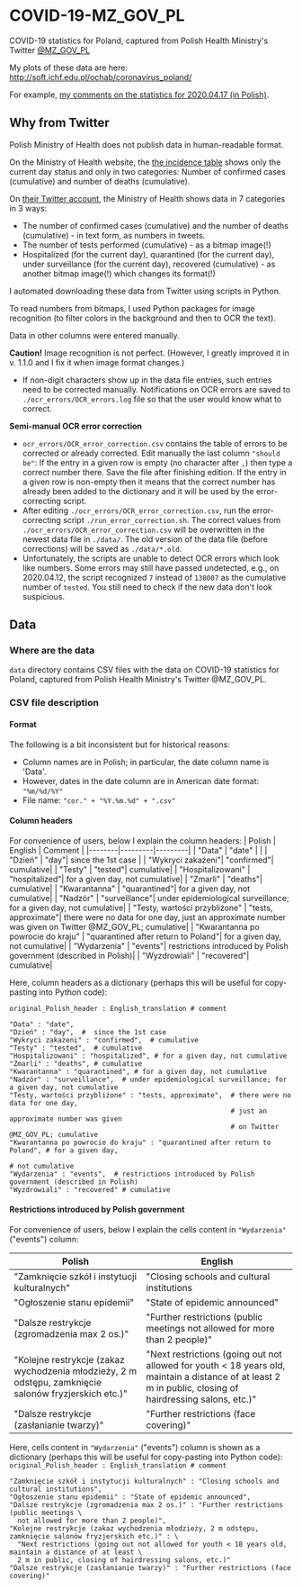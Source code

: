 # COVID-19-MZ_GOV_PL
COVID-19 statistics for Poland, captured from Polish Health Ministry's Twitter [@MZ_GOV_PL](https://twitter.com/MZ_GOV_PL)

My plots of these data are here: http://soft.ichf.edu.pl/ochab/coronavirus_poland/

For example, [my comments on the statistics for 2020.04.17 (in Polish)](http://soft.ichf.edu.pl/ochab/coronavirus_poland/2020.04.17/koronawirus_statystyki.2020.04.17.html).

## Why from Twitter

Polish Ministry of Health does not publish data in human-readable format.

On the Ministry of Health website, the <a href="https://www.gov.pl/web/koronawirus/wykaz-zarazen-koronawirusem-sars-cov-2">the incidence table</a> shows only the current day status and only in two categories: Number of confirmed cases (cumulative) and number of deaths (cumulative).

On <a href="https://twitter.com/MZ_GOV_PL">their Twitter account</a>, the Ministry of Health shows data in 7 categories in 3 ways:

* The number of confirmed cases (cumulative) and the number of deaths (cumulative) - in text form, as numbers in tweets.
* The number of tests performed (cumulative) - as a bitmap image(!)
* Hospitalized (for the current day), quarantined (for the current day), under surveillance (for the current day), recovered (cumulative) - as another bitmap image(!) which changes its format(!)


I automated downloading these data from Twitter using scripts in Python.

To read numbers from bitmaps, I used Python packages for image recognition (to filter colors in the background and then to OCR the text).

Data in other columns were entered manually.

**Caution!** Image recognition is not perfect. (However, I greatly improved it in v. 1.1.0 and I fix it when image format changes.) 

+ If non-digit characters show up in the data file entries, such entries need to be corrected manually. Notifications on OCR errors are saved to `./ocr_errors/OCR_errors.log` file so that the user would know what to correct.

**Semi-manual OCR error correction**
+ `ocr_errors/OCR_error_correction.csv` contains the table of errors to be corrected or already corrected. Edit manually the last column `"should be"`: If the entry in a given row is empty (no character after `,`) then type a correct number there. Save the file after finishing edition. If the entry in a given row is non-empty then it means that the correct number has already been added to the dictionary and it will be used by the error-correcting script. 
+ After editing `./ocr_errors/OCR_error_correction.csv`, run the error-correcting script `./run_error_correction.sh`. The correct values from `./ocr_errors/OCR_error_correction.csv` will be overwritten in the newest data file in `./data/`. The old version of the data file (before corrections) will be saved as `./data/*.old`.  
+ Unfortunately, the scripts are unable to detect OCR errors which look like numbers. Some errors may still have passed undetected, e.g., on 2020.04.12, the script recognized `7` instead of `138007` as the cumulative number of `tested`. You still need to check if the new data don't look suspicious.
  

## Data
### Where are the data
`data` directory contains CSV files with the data on COVID-19 statistics for Poland, captured from Polish Health Ministry's Twitter @MZ_GOV_PL.
### CSV file description
#### Format
The following is a bit inconsistent but for historical reasons: 
* Column names are in Polish; in particular, the date column name is 'Data'. 
* However, dates in the date column are in American date format: `"%m/%d/%Y"`
* File name: `"cor." + "%Y.%m.%d" + ".csv"`

#### Column headers
For convenience of users, below I explain the column headers:
| Polish | English | Comment |
|--------|---------|---------|
| "Data" |  "date" |         | 
| "Dzień" |  "day"|   since the 1st case | 
| "Wykryci zakażeni"| "confirmed"|  cumulative| 
| "Testy" |  "tested"|  cumulative| 
| "Hospitalizowani" |  "hospitalized"| for a given day, not cumulative| 
| "Zmarli" |  "deaths"|  cumulative| 
| "Kwarantanna" |  "quarantined"| for a given day, not cumulative| 
| "Nadzór" |  "surveillance"|   under epidemiological surveillance; for a given day, not cumulative| 
| "Testy, wartości przybliżone" |  "tests, approximate"|  there were no data for one day, just an approximate number was given on Twitter @MZ_GOV_PL; cumulative| 
| "Kwarantanna po powrocie do kraju" | "quarantined after return to Poland"| for a given day, not cumulative| 
| "Wydarzenia" | "events"| restrictions introduced by Polish government (described in Polish)| 
| "Wyzdrowiali" |  "recovered"|  cumulative| 

Here, column headers as a dictionary (perhaps this will be useful for copy-pasting into Python code): 

`original_Polish_header : English_translation # comment` 

```
"Data" : "date", 
"Dzień" : "day",  #  since the 1st case 
"Wykryci zakażeni" : "confirmed",  # cumulative
"Testy" : "tested",  # cumulative
"Hospitalizowani" : "hospitalized", # for a given day, not cumulative
"Zmarli" : "deaths", # cumulative
"Kwarantanna" : "quarantined", # for a given day, not cumulative
"Nadzór" : "surveillance",  # under epidemiological surveillance; for a given day, not cumulative
"Testy, wartości przybliżone" : "tests, approximate",  # there were no data for one day, 
                                                       # just an approximate number was given 
                                                       # on Twitter @MZ_GOV_PL; cumulative
"Kwarantanna po powrocie do kraju" : "quarantined after return to Poland", # for a given day,
                                                                           # not cumulative
"Wydarzenia" : "events",  # restrictions introduced by Polish government (described in Polish)
"Wyzdrowiali" : "recovered" # cumulative
```
#### Restrictions introduced by Polish government
For convenience of users, below I explain the cells content in `"Wydarzenia"` ("events") column: 

| Polish | English | 
|--------|---------|
|"Zamknięcie szkół i instytucji kulturalnych"| "Closing schools and cultural institutions|
|"Ogłoszenie stanu epidemii"|"State of epidemic announced"|
|"Dalsze restrykcje (zgromadzenia max 2 os.)" | "Further restrictions (public meetings  not allowed for more than 2 people)"|
|"Kolejne restrykcje (zakaz wychodzenia młodzieży, 2 m odstępu, zamknięcie salonów fryzjerskich etc.)" | "Next restrictions (going out not allowed for youth < 18 years old, maintain a distance of at least  2 m in public, closing of hairdressing salons, etc.)"|
|"Dalsze restrykcje (zasłanianie twarzy)"| "Further restrictions (face covering)"|

Here, cells content in `"Wydarzenia"` ("events") column is shown as a dictionary (perhaps this will be useful for copy-pasting into Python code): 
`original_Polish_header : English_translation # comment` 

```
"Zamknięcie szkół i instytucji kulturalnych" : "Closing schools and cultural institutions",
"Ogłoszenie stanu epidemii" : "State of epidemic announced",
"Dalsze restrykcje (zgromadzenia max 2 os.)" : "Further restrictions (public meetings \
  not allowed for more than 2 people)",
"Kolejne restrykcje (zakaz wychodzenia młodzieży, 2 m odstępu, zamknięcie salonów fryzjerskich etc.)" : \
  "Next restrictions (going out not allowed for youth < 18 years old, maintain a distance of at least \
  2 m in public, closing of hairdressing salons, etc.)"
"Dalsze restrykcje (zasłanianie twarzy)" : "Further restrictions (face covering)"  
```
